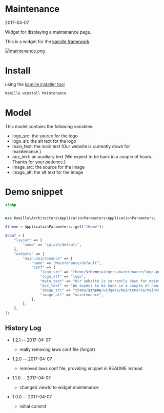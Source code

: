 Maintenance
===============
2017-04-07



Widget for displaying a maintenance page.


This is a widget for the [kamille framework](https://github.com/lingtalfi/Kamille).


[![maintenance.png](https://s19.postimg.org/g16e6s9gj/maintenance.png)](https://postimg.org/image/kn2if4uzj/)

Install
===========
using the [kamille installer tool](https://github.com/lingtalfi/kamille-installer-tool)
```bash
kamille winstall Maintenance
```



Model
===========

This model contains the following variables:

- logo_src: the source for the logo 
- logo_alt: the alt text for the logo 
- main_text: the main text (Our website is currently down for maintenance.)
- aux_text: an auxiliary text (We expect to be back in a couple of hours. Thanks for your patience.)
- image_src: the source for the image 
- image_alt: the alt text for the image




Demo snippet
=========

```php
<?php


use Kamille\Architecture\ApplicationParameters\ApplicationParameters;

$theme = ApplicationParameters::get("theme");

$conf = [
    "layout" => [
        "name" => "splash/default",
    ],
    "widgets" => [
        "main.maintenance" => [
            "name" => "Maintenance/default",
            "conf" => [
                "logo_src" => "theme/$theme/widgets/maintenance/logo.png",
                "logo_alt" => "logo",
                "main_text" => "Our website is currently down for maintenance.",
                "aux_text" => "We expect to be back in a couple of hours. Thanks for your patience.",
                "image_src" => "theme/$theme/widgets/maintenance/maintenance.png",
                "image_alt" => "maintenance",
            ],
        ],
    ],
];
```







History Log
------------------

- 1.2.1 -- 2017-04-07

    - really removing laws conf file (forgot)

- 1.2.0 -- 2017-04-07

    - removed laws conf file, providing snippet in README instead

- 1.1.0 -- 2017-04-07

    - changed viewId to widget.maintenance
    
- 1.0.0 -- 2017-04-07

    - initial commit